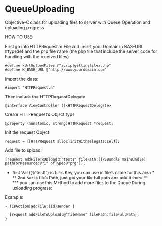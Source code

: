 QueueUploading
==============

Objective-C class for uploading files to server with Queue Operation and uploading progress 

HOW TO USE:

First go into HTTPRequest.m File and insert your Domain in BASEURL #typedef and the php file name (the php file that include the server code for handling with the received files)

    #define kUrlUploadFiles @"scriptgettingfiles.php"
    #define K_BASE_URL @"http://www.yourdomain.com"

Import the class:

    #import "HTTPRequest.h"


Then include the HTTPRequestDelegate<br>

    @interface ViewController ()<HTTPRequestDelegate>

Create HTTPRequest’s Object type:

    @property (nonatomic, strong)HTTPRequest *request;

Init the request Object:<br>

    request = [[HTTPRequest alloc]initWithDelegate:self];

Add file to upload:

    [request addFileToUpload:@"test1" filePath:[[NSBundle mainBundle] pathForResource:@"1" ofType:@"png"]];

* first Var (@“test1”) is file’s Key, you can use in file’s name for this area *<br>
** 2nd Var is file’s Path, just get your file full path and add it there **<br>
*** you can use this Method to add more files to the Queue During uploading progress:

Example:
  
    - (IBAction)addFile:(id)sender {
    
      [request addFileToUpload:@“fileName” filePath:fileFullPath];
    }  



